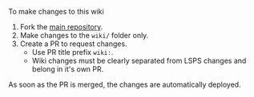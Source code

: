 To make changes to this wiki

1. Fork the [main repository](https://github.com/BitcoinAndLightningLayerSpecs/lsp).
2. Make changes to the `wiki/` folder only.
3. Create a PR to request changes.
    - Use PR title prefix `wiki:`.
    - Wiki changes must be clearly separated from LSPS changes and belong in it's own PR.

As soon as the PR is merged, the changes are automatically deployed.